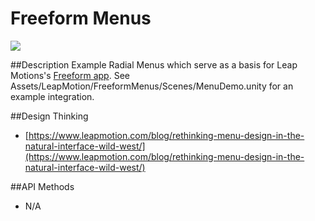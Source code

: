 Freeform Menus
=====

<img src="https://lm-assets.s3.amazonaws.com/screenshots/radial_menu.png">

##Description
Example Radial Menus which serve as a basis for Leap Motions's [Freeform app](https://airspace.leapmotion.com/apps/freeform). See Assets/LeapMotion/FreeformMenus/Scenes/MenuDemo.unity for an example integration.

##Design Thinking
* [https://www.leapmotion.com/blog/rethinking-menu-design-in-the-natural-interface-wild-west/](https://www.leapmotion.com/blog/rethinking-menu-design-in-the-natural-interface-wild-west/)

##API Methods
* N/A
